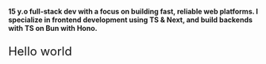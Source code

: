 **15 y.o full-stack dev with a focus on building fast, reliable web platforms. I specialize in frontend development using TS & Next, and build backends with TS on Bun with Hono.**
<p style="font-size: 24px;">
  Hello world
</p>
